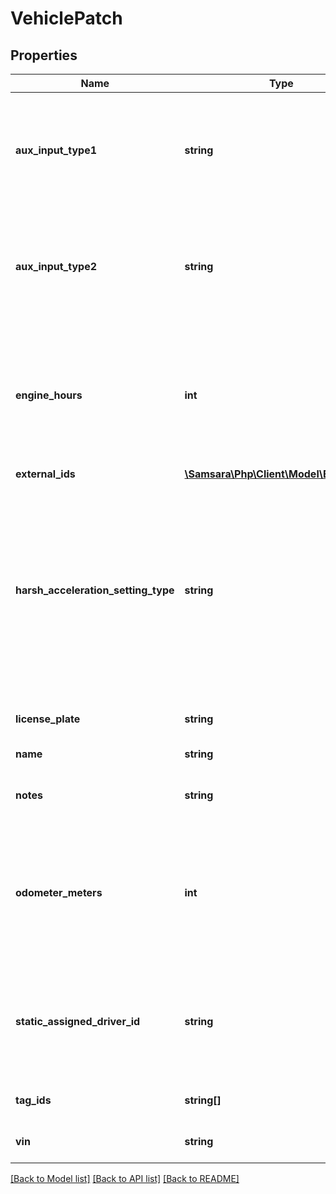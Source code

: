 # VehiclePatch

## Properties
Name | Type | Description | Notes
------------ | ------------- | ------------- | -------------
**aux_input_type1** | **string** | The type of aux input that this vehicle has connected to port 1. Setting to \&quot;none\&quot; will remove the configured aux input. | [optional] 
**aux_input_type2** | **string** | The type of aux input that this vehicle has connected to port 2. Setting to \&quot;none\&quot; will remove the configured aux input. | [optional] 
**engine_hours** | **int** | Current engine hours value of the vehicle. This is typically pulled automatically from the vehicle, but can be manually overridden when it&#39;s not read automatically. | [optional] 
**external_ids** | [**\Samsara\Php\Client\Model\ExternalIds**](ExternalIds.md) |  | [optional] 
**harsh_acceleration_setting_type** | **string** | Enumeration of the harsh acceleration setting types. This setting influences the accelereation sensitivity from which a harsh event is triggered. If set to &#x60;off&#x60;, then no acceleration based harsh events are triggered for the vehicle. | [optional] 
**license_plate** | **string** | License plate number for the vehicle. | [optional] 
**name** | **string** | Name of the vehicle. | [optional] 
**notes** | **string** | Notes about a vehicle with a maximum of 255 characters. | [optional] 
**odometer_meters** | **int** | Current odometer value of the vehicle. This is typically pulled automatically from the vehicle, but can be manually overridden when it&#39;s not read automatically. | [optional] 
**static_assigned_driver_id** | **string** | ID of driver assigned to the vehicle for static vehicle assignments. An empty string explicitly unsets the assignment. (uncommon). | [optional] 
**tag_ids** | **string[]** | An array of IDs of tags to associate with this vehicle. | [optional] 
**vin** | **string** | A vehicle identification number. | [optional] 

[[Back to Model list]](../README.md#documentation-for-models) [[Back to API list]](../README.md#documentation-for-api-endpoints) [[Back to README]](../README.md)


